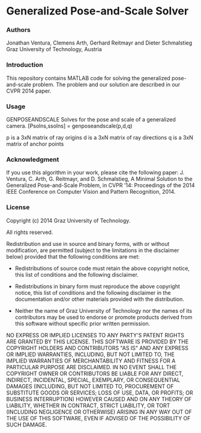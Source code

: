Generalized Pose-and-Scale Solver
=================================

### Authors
Jonathan Ventura, Clemens Arth, Gerhard Reitmayr and Dieter Schmalstieg
Graz University of Technology, Austria

### Introduction
This repository contains MATLAB code for solving the generalized pose-and-scale problem.
The problem and our solution are described in our CVPR 2014 paper.

### Usage
GENPOSEANDSCALE Solves for the pose and scale of a generalized camera.
  [Psolns,ssolns] = genposeandscale(p,d,q)

  p is a 3xN matrix of ray origins
  d is a 3xN matrix of ray directions
  q is a 3xN matrix of anchor points

### Acknowledgment
If you use this algorithm in your work, please cite the following paper:
J. Ventura, C. Arth, G. Reitmayr, and D. Schmalstieg,
A Minimal Solution to the Generalized Pose-and-Scale Problem, in CVPR '14: Proceedings of the 2014 IEEE Conference on Computer Vision and Pattern Recognition, 2014.

### License
Copyright (c) 2014 Graz University of Technology.

All rights reserved.

Redistribution and use in source and binary forms, with or without
modification, are permitted (subject to the limitations in the disclaimer
below) provided that the following conditions are met:

 * Redistributions of source code must retain the above copyright
   notice, this list of conditions and the following disclaimer.

 * Redistributions in binary form must reproduce the above copyright
   notice, this list of conditions and the following disclaimer in the
   documentation and/or other materials provided with the distribution.

 * Neither the name of Graz University of Technology nor the names of its
   contributors may be used to endorse or promote products derived from this
   software without specific prior written permission.

NO EXPRESS OR IMPLIED LICENSES TO ANY PARTY'S PATENT RIGHTS ARE GRANTED BY THIS
LICENSE.  THIS SOFTWARE IS PROVIDED BY THE COPYRIGHT HOLDERS AND CONTRIBUTORS
"AS IS" AND ANY EXPRESS OR IMPLIED WARRANTIES, INCLUDING, BUT NOT LIMITED TO,
THE IMPLIED WARRANTIES OF MERCHANTABILITY AND FITNESS FOR A PARTICULAR PURPOSE
ARE DISCLAIMED. IN NO EVENT SHALL THE COPYRIGHT OWNER OR CONTRIBUTORS BE LIABLE
FOR ANY DIRECT, INDIRECT, INCIDENTAL, SPECIAL, EXEMPLARY, OR CONSEQUENTIAL
DAMAGES (INCLUDING, BUT NOT LIMITED TO, PROCUREMENT OF SUBSTITUTE GOODS OR
SERVICES; LOSS OF USE, DATA, OR PROFITS; OR BUSINESS INTERRUPTION) HOWEVER
CAUSED AND ON ANY THEORY OF LIABILITY, WHETHER IN CONTRACT, STRICT LIABILITY,
OR TORT (INCLUDING NEGLIGENCE OR OTHERWISE) ARISING IN ANY WAY OUT OF THE USE
OF THIS SOFTWARE, EVEN IF ADVISED OF THE POSSIBILITY OF SUCH DAMAGE.
